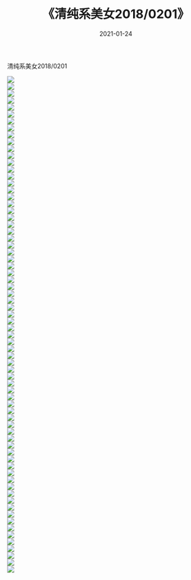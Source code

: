 ﻿---
layout: post
title:  《清纯系美女2018/0201》
date:   2021-01-24
img: http://pic.660000.xyz/1:/清纯系美女/2018/0201/000.jpg
categories: [美女, 清纯, 唯美]
---

清纯系美女2018/0201

 ![](http://pic.660000.xyz/1:/清纯系美女/2018/0201/001.jpg) <br>![](http://pic.660000.xyz/1:/清纯系美女/2018/0201/002.jpg) <br>![](http://pic.660000.xyz/1:/清纯系美女/2018/0201/003.jpg) <br>![](http://pic.660000.xyz/1:/清纯系美女/2018/0201/004.jpg) <br>![](http://pic.660000.xyz/1:/清纯系美女/2018/0201/005.jpg) <br>![](http://pic.660000.xyz/1:/清纯系美女/2018/0201/006.jpg) <br>![](http://pic.660000.xyz/1:/清纯系美女/2018/0201/007.jpg) <br>![](http://pic.660000.xyz/1:/清纯系美女/2018/0201/008.jpg) <br>![](http://pic.660000.xyz/1:/清纯系美女/2018/0201/009.jpg) <br>![](http://pic.660000.xyz/1:/清纯系美女/2018/0201/010.jpg) <br>![](http://pic.660000.xyz/1:/清纯系美女/2018/0201/011.jpg) <br>![](http://pic.660000.xyz/1:/清纯系美女/2018/0201/012.jpg) <br>![](http://pic.660000.xyz/1:/清纯系美女/2018/0201/013.jpg) <br>![](http://pic.660000.xyz/1:/清纯系美女/2018/0201/014.jpg) <br>![](http://pic.660000.xyz/1:/清纯系美女/2018/0201/015.jpg) <br>![](http://pic.660000.xyz/1:/清纯系美女/2018/0201/016.jpg) <br>![](http://pic.660000.xyz/1:/清纯系美女/2018/0201/017.jpg) <br>![](http://pic.660000.xyz/1:/清纯系美女/2018/0201/018.jpg) <br>![](http://pic.660000.xyz/1:/清纯系美女/2018/0201/019.jpg) <br>![](http://pic.660000.xyz/1:/清纯系美女/2018/0201/020.jpg) <br>![](http://pic.660000.xyz/1:/清纯系美女/2018/0201/021.jpg) <br>![](http://pic.660000.xyz/1:/清纯系美女/2018/0201/022.jpg) <br>![](http://pic.660000.xyz/1:/清纯系美女/2018/0201/023.jpg) <br>![](http://pic.660000.xyz/1:/清纯系美女/2018/0201/024.jpg) <br>![](http://pic.660000.xyz/1:/清纯系美女/2018/0201/025.jpg) <br>![](http://pic.660000.xyz/1:/清纯系美女/2018/0201/026.jpg) <br>![](http://pic.660000.xyz/1:/清纯系美女/2018/0201/027.jpg) <br>![](http://pic.660000.xyz/1:/清纯系美女/2018/0201/028.jpg) <br>![](http://pic.660000.xyz/1:/清纯系美女/2018/0201/029.jpg) <br>![](http://pic.660000.xyz/1:/清纯系美女/2018/0201/030.jpg) <br>![](http://pic.660000.xyz/1:/清纯系美女/2018/0201/031.jpg) <br>![](http://pic.660000.xyz/1:/清纯系美女/2018/0201/032.jpg) <br>![](http://pic.660000.xyz/1:/清纯系美女/2018/0201/033.jpg) <br>![](http://pic.660000.xyz/1:/清纯系美女/2018/0201/034.jpg) <br>![](http://pic.660000.xyz/1:/清纯系美女/2018/0201/035.jpg) <br>![](http://pic.660000.xyz/1:/清纯系美女/2018/0201/036.jpg) <br>![](http://pic.660000.xyz/1:/清纯系美女/2018/0201/037.jpg) <br>![](http://pic.660000.xyz/1:/清纯系美女/2018/0201/038.jpg) <br>![](http://pic.660000.xyz/1:/清纯系美女/2018/0201/039.jpg) <br>![](http://pic.660000.xyz/1:/清纯系美女/2018/0201/040.jpg) <br>![](http://pic.660000.xyz/1:/清纯系美女/2018/0201/041.jpg) <br>![](http://pic.660000.xyz/1:/清纯系美女/2018/0201/042.jpg) <br>![](http://pic.660000.xyz/1:/清纯系美女/2018/0201/043.jpg) <br>![](http://pic.660000.xyz/1:/清纯系美女/2018/0201/044.jpg) <br>![](http://pic.660000.xyz/1:/清纯系美女/2018/0201/045.jpg) <br>![](http://pic.660000.xyz/1:/清纯系美女/2018/0201/046.jpg) <br>![](http://pic.660000.xyz/1:/清纯系美女/2018/0201/047.jpg) <br>![](http://pic.660000.xyz/1:/清纯系美女/2018/0201/048.jpg) <br>![](http://pic.660000.xyz/1:/清纯系美女/2018/0201/049.jpg) <br>![](http://pic.660000.xyz/1:/清纯系美女/2018/0201/050.jpg) <br>![](http://pic.660000.xyz/1:/清纯系美女/2018/0201/051.jpg) <br>![](http://pic.660000.xyz/1:/清纯系美女/2018/0201/052.jpg) <br>![](http://pic.660000.xyz/1:/清纯系美女/2018/0201/053.jpg) <br>![](http://pic.660000.xyz/1:/清纯系美女/2018/0201/054.jpg) <br>![](http://pic.660000.xyz/1:/清纯系美女/2018/0201/055.jpg) <br>![](http://pic.660000.xyz/1:/清纯系美女/2018/0201/056.jpg) <br>![](http://pic.660000.xyz/1:/清纯系美女/2018/0201/057.jpg) <br>![](http://pic.660000.xyz/1:/清纯系美女/2018/0201/058.jpg) <br>![](http://pic.660000.xyz/1:/清纯系美女/2018/0201/059.jpg) <br>![](http://pic.660000.xyz/1:/清纯系美女/2018/0201/060.jpg) <br>![](http://pic.660000.xyz/1:/清纯系美女/2018/0201/061.jpg) <br>![](http://pic.660000.xyz/1:/清纯系美女/2018/0201/062.jpg) <br>![](http://pic.660000.xyz/1:/清纯系美女/2018/0201/063.jpg) <br>![](http://pic.660000.xyz/1:/清纯系美女/2018/0201/064.jpg) <br>![](http://pic.660000.xyz/1:/清纯系美女/2018/0201/065.jpg) <br>![](http://pic.660000.xyz/1:/清纯系美女/2018/0201/066.jpg) <br>![](http://pic.660000.xyz/1:/清纯系美女/2018/0201/067.jpg) <br>![](http://pic.660000.xyz/1:/清纯系美女/2018/0201/068.jpg) <br>![](http://pic.660000.xyz/1:/清纯系美女/2018/0201/069.jpg) <br>![](http://pic.660000.xyz/1:/清纯系美女/2018/0201/070.jpg) <br>![](http://pic.660000.xyz/1:/清纯系美女/2018/0201/071.jpg) <br>![](http://pic.660000.xyz/1:/清纯系美女/2018/0201/072.jpg) <br>